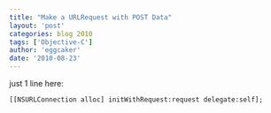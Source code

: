 ```yaml
---
title: "Make a URLRequest with POST Data"
layout: 'post'
categories: blog 2010
tags: ['Objective-C']
author: 'eggcaker'
date: '2010-08-23'
---
```


just 1 line here: 

    [[NSURLConnection alloc] initWithRequest:request delegate:self];

